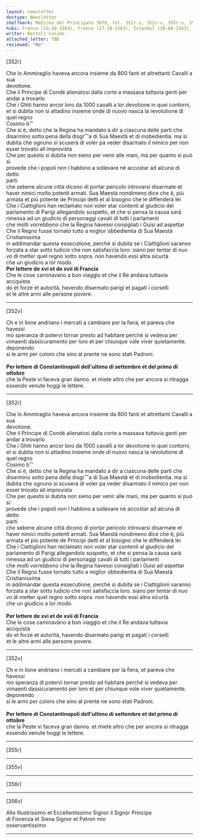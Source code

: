 ```yaml
---
layout: newsletter
doctype: Newsletter
shelfmark: Mediceo del Principato 3079, fol. 352r-v, 352r-v, 355r-v, 356r-v
hubs: France (16-10-1563), France (17-10-1563), Istanbul (30-09-1563), Istanbul (01-10-1563)
writer: Bartoli Cosimo
attached_letter: TBD
reviewed: "No"
---
```


[352r]  
  
  
Che lo Ammiraglio haveva ancora insieme da 800 fanti et altrettanti Cavalli a sua  
devotione.  
Che il Principe di Condé alienatosi dalla corte a massava tuttavia genti per andar a trovarlo  
Che i Ghiti hanno ancor loro da 1000 cavalli a lor devotione in quei contorni,  
et si dubita non si attadino insieme onde di nuovo nasca la revolutione di  
quel regno  
Cosimo b⁀  
Che si è, detto che la Regina ha mandato a dir a ciascuna delle parti che  
disarmino sotto pena della disgr⁀a di Sua Maestà et di inobedientia. ma si  
dubita che ognuno si scuserà di voler pa veder disarmato il nimico per non  
esser trovato all improvista  
Che per questo si dubita non sieno per venir alle mani, ma per quanto si può si  
provede che i popoli non l habbino a sollevare né accostar ad alcuna di detto  
parti  
che sebene alcune città dicono di portar pericolo introvarsi disarmate et  
haver nimici molto potenti armati. Sua Maestà nondimeno dice che è, più  
armata et più potente de Principi detti et al bisogno che le diffenderà lei  
Che i Ciattiglioni han reclamato non voler star contenti al giudicio del  
parlamento di Parigi allegandolo sospetto, et che si pensa la causa sarà  
rimessa ad un giudicio di personaggi cavati di tutti i parlamenti  
che molti vorrebbono che la Regina havessi consigliati i Guisi ad aspettar  
Che il Regno fusse tornato tutto a miglior obbedientia di Sua Maestà Cristianissima  
in addimandar questa essecutione, perché si dubita se i Ciattiglioni saranno  
forzata a star sotto Iudicio che non satisfaccia loro. siano per tentar di nuo  
vo di metter quel regno sotto sopra. non havendo essi altra sicurtà  
che un giudicio a lor modo.  
<strong>Per lettere de xvi et de xvii di Francia</strong>  
Che le cose caminavano a bon viaggio et che il Re andava tuttavia accquista  
do et forze et autorità, havendo disarmato parigi et pagati i corselli  
et le altre armi alle persone povere.  
  
---  

[352v]  
  
  
Ch e in lione andriano i mercati a cambiare per la fiera, et pareva che havessi  
mo speranza di potervi tornar presto ad habitare perchè si vedeva per   
vimaenti dassicuramento per loro et per chiunque vole viver quietamente. deponendo  
si le armi per coloro che sino al prente ne sono stati Padroni.  
<br/><strong>Per lettere di Constantinopoli dell'ultimo di settembre et del primo di ottobre</strong>  
che la Peste vi faceva gran danno. et miete altro che per ancora si ritragga  
essendo venute hoggi le lettere.  
  
---  

[352r]  
  
  
Che lo Ammiraglio haveva ancora insieme da 800 fanti et altrettanti Cavalli a sua  
devotione.  
Che il Principe di Condé alienatosi dalla corte a massava tuttavia genti per andar a trovarlo  
Che i Ghiti hanno ancor loro da 1000 cavalli a lor devotione in quei contorni,  
et si dubita non si attadino insieme onde di nuovo nasca la revolutione di  
quel regno  
Cosimo b⁀  
Che si è, detto che la Regina ha mandato a dir a ciascuna delle parti che  
disarmino sotto pena della disgr⁀a di Sua Maestà et di inobedientia. ma si  
dubita che ognuno si scuserà di voler pa veder disarmato il nimico per non  
esser trovato all improvista  
Che per questo si dubita non sieno per venir alle mani, ma per quanto si può si  
provede che i popoli non l habbino a sollevare né accostar ad alcuna di detto  
parti  
che sebene alcune città dicono di portar pericolo introvarsi disarmate et  
haver nimici molto potenti armati. Sua Maestà nondimeno dice che è, più  
armata et più potente de Principi detti et al bisogno che le diffenderà lei  
Che i Ciattiglioni han reclamato non voler star contenti al giudicio del  
parlamento di Parigi allegandolo sospetto, et che si pensa la causa sarà  
rimessa ad un giudicio di personaggi cavati di tutti i parlamenti  
che molti vorrebbono che la Regina havessi consigliati i Guisi ad aspettar  
Che il Regno fusse tornato tutto a miglior obbedientia di Sua Maestà Cristianissima  
in addimandar questa essecutione, perché si dubita se i Ciattiglioni saranno  
forzata a star sotto Iudicio che non satisfaccia loro. siano per tentar di nuo  
vo di metter quel regno sotto sopra. non havendo essi altra sicurtà  
che un giudicio a lor modo.  
<br/><strong>Per lettere de xvi et de xvii di Francia</strong>  
Che le cose caminavano a bon viaggio et che il Re andava tuttavia accquista  
do et forze et autorità, havendo disarmato parigi et pagati i corselli  
et le altre armi alle persone povere.  
  
---  

[352v]  
  
  
Ch e in lione andriano i mercati a cambiare per la fiera, et pareva che havessi  
mo speranza di potervi tornar presto ad habitare perchè si vedeva per   
vimaenti dassicuramento per loro et per chiunque vole viver quietamente. deponendo  
si le armi per coloro che sino al prente ne sono stati Padroni.  
<br/><strong>Per lettere di Constantinopoli dell'ultimo di settembre et del primo di ottobre</strong>  
che la Peste vi faceva gran danno. et miete altro che per ancora si ritragga  
essendo venute hoggi le lettere.  
  
---  

[355r]  
  
  
  
---  

[355v]  
  
  
  
---  

[356r]  
  
  
  
---  

[356v]  
  
  
Allo Illustrissimo et Eccellentissimo Signor il Signor Principe  
di Fiorenza et Siena Signor et Patron mio  
osservantissimo  
  
---  

